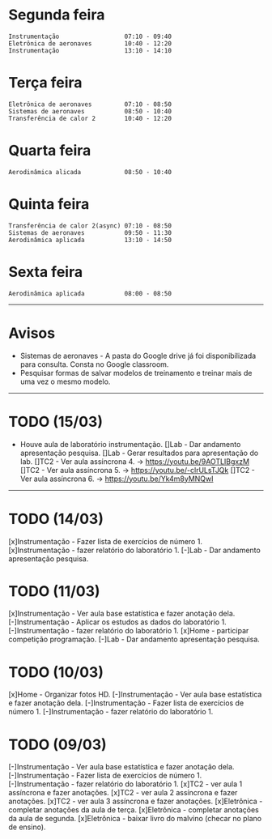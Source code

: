 # Segunda feira

    Instrumentação                  07:10 - 09:40
    Eletrônica de aeronaves         10:40 - 12:20
    Instrumentação                  13:10 - 14:10

# Terça feira
    
    Eletrônica de aeronaves         07:10 - 08:50
    Sistemas de aeronaves           08:50 - 10:40
    Transferência de calor 2        10:40 - 12:20

# Quarta feira
    
    Aerodinâmica alicada            08:50 - 10:40

# Quinta feira 
    
    Transferência de calor 2(async) 07:10 - 08:50
    Sistemas de aeronaves           09:50 - 11:30
    Aerodinâmica aplicada           13:10 - 14:50

# Sexta feira

    Aerodinâmica aplicada           08:00 - 08:50


-----------------------------------------------------

# Avisos

- Sistemas de aeronaves - A pasta do Google drive já foi disponibilizada para consulta. Consta no Google classroom.
- Pesquisar formas de salvar modelos de treinamento e treinar mais de uma vez o mesmo modelo.

-----------------------------------------------------
# TODO (15/03)
- Houve aula de laboratório instrumentação.
[]Lab - Dar andamento apresentação pesquisa.
[]Lab - Gerar resultados para apresentação do lab.
[]TC2 - Ver aula assíncrona 4. -> https://youtu.be/9AOTLIBgxzM
[]TC2 - Ver aula assíncrona 5. -> https://youtu.be/-clrULsTJQk
[]TC2 - Ver aula assíncrona 6. -> https://youtu.be/Yk4m8yMNQwI

-----------------------------------------------------
# TODO (14/03)

[x]Instrumentação - Fazer lista de exercícios de número 1.
[x]Instrumentação - fazer relatório do laboratório 1.
[-]Lab - Dar andamento apresentação pesquisa.

# TODO (11/03)

[x]Instrumentação - Ver aula base estatística e fazer anotação dela.
[-]Instrumentação - Aplicar os estudos as dados do laboratório 1.
[-]Instrumentação - fazer relatório do laboratório 1.
[x]Home - participar competição programação.
[-]Lab - Dar andamento apresentação pesquisa.

# TODO (10/03)

[x]Home - Organizar fotos HD.
[-]Instrumentação - Ver aula base estatística e fazer anotação dela.
[-]Instrumentação - Fazer lista de exercícios de número 1.
[-]Instrumentação - fazer relatório do laboratório 1.

# TODO (09/03)

[-]Instrumentação - Ver aula base estatística e fazer anotação dela.
[-]Instrumentação - Fazer lista de exercícios de número 1.
[-]Instrumentação - fazer relatório do laboratório 1.
[x]TC2 - ver aula 1 assíncrona e fazer anotações.
[x]TC2 - ver aula 2 assíncrona e fazer anotações.
[x]TC2 - ver aula 3 assíncrona e fazer anotações.
[x]Eletrônica - completar anotações da aula de terça.
[x]Eletrônica - completar anotações da aula de segunda.
[x]Eletrônica - baixar livro do malvino (checar no plano de ensino).

